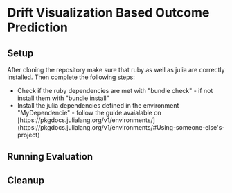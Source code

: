 # Drift Visualization Based Outcome Prediction

## Setup
After cloning the repository make sure that ruby as well as julia are correctly installed.
Then complete the following steps:
<ul>
  <li>Check if the ruby dependencies are met with "bundle check" - if not install them with "bundle install"</li>
  <li>Install the julia dependencies defined in the environment "MyDependencie" - follow the guide avaialable on [https://pkgdocs.julialang.org/v1/environments/](https://pkgdocs.julialang.org/v1/environments/#Using-someone-else's-project) </li>
</ul> 

## Running Evaluation

## Cleanup
